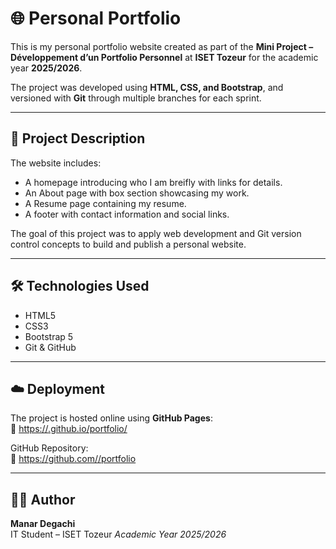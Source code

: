 # 🌐 Personal Portfolio

This is my personal portfolio website created as part of the **Mini Project – Développement d’un Portfolio Personnel** at **ISET Tozeur** for the academic year **2025/2026**.

The project was developed using **HTML, CSS, and Bootstrap**, and versioned with **Git** through multiple branches for each sprint.

---

## 🧩 Project Description

The website includes:
- A homepage introducing who I am breifly with links for details.  
- An About page with box section showcasing my work.  
- A Resume page containing my resume.  
- A footer with contact information and social links.  

The goal of this project was to apply web development and Git version control concepts to build and publish a personal website.

---

## 🛠️ Technologies Used
- HTML5  
- CSS3  
- Bootstrap 5  
- Git & GitHub  

---

## ☁️ Deployment

The project is hosted online using **GitHub Pages**:  
🔗 [https://<your-username>.github.io/portfolio/](https://manar09-code.github.io/portfolio/)  

GitHub Repository:  
🧩 [https://github.com/<your-username>/portfolio](https://github.com/manar09-code/portfolio)

---

## 👩‍💻 Author
**Manar Degachi**  
IT Student – ISET Tozeur 
*Academic Year 2025/2026*
